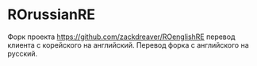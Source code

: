 ROrussianRE
============================

Форк проекта https://github.com/zackdreaver/ROenglishRE перевод клиента с корейского на английский.
Перевод форка с английского на русский.
